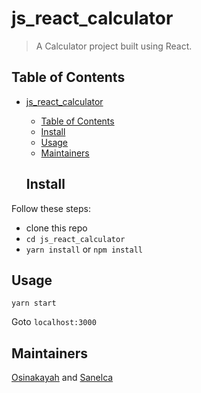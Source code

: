# js_react_calculator

> A Calculator project built using React.



## Table of Contents

- [js_react_calculator](#bjs_react_calculator)
  - [Table of Contents](#table-of-contents)
  - [Install](#install)
  - [Usage](#usage)
  - [Maintainers](#maintainers)
  
  ## Install

Follow these steps:
  - clone this repo
  - `cd js_react_calculator`
  - `yarn install` or `npm install`

## Usage

```
yarn start
```

Goto `localhost:3000`

## Maintainers

  [Osinakayah](https://github.com/osinakayah) and [Sanelca](https://github.com/sanelca)
